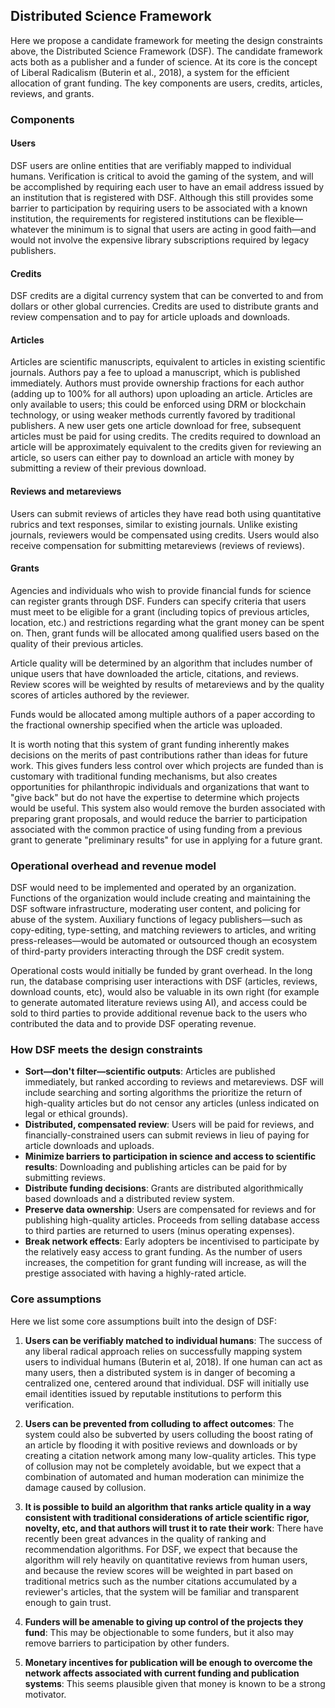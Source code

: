 ## Distributed Science Framework

Here we propose a candidate framework for meeting the design constraints above, the Distributed Science Framework (DSF).
The candidate framework acts both as a publisher and a funder of science.
At its core is the concept of Liberal Radicalism (Buterin et al., 2018), a system for the efficient allocation of grant funding.
The key components are users, credits, articles, reviews, and grants.

### Components

#### Users

DSF users are online entities that are verifiably mapped to individual humans.
Verification is critical to avoid the gaming of the system, and will be accomplished by requiring each user to have an email address issued by an institution that is registered with DSF.
Although this still provides some barrier to participation by requiring users to be associated with a known institution, the requirements for registered institutions can be flexible—whatever the minimum is to signal that users are acting in good faith—and would not involve the expensive library subscriptions required by legacy publishers.

#### Credits

DSF credits are a digital currency system that can be converted to and from dollars or other global currencies.
Credits are used to distribute grants and review compensation and to pay for article uploads and downloads.

#### Articles

Articles are scientific manuscripts, equivalent to articles in existing scientific journals.
Authors pay a fee to upload a manuscript, which is published immediately.
Authors must provide ownership fractions for each author (adding up to 100% for all authors) upon uploading an article.
Articles are only available to users; this could be enforced using DRM or blockchain technology, or using weaker methods currently favored by traditional publishers.
A new user gets one article download for free, subsequent articles must be paid for using credits.
The credits required to download an article will be approximately equivalent to the credits given for reviewing an article, so users can either pay to download an article with money by submitting a review of their previous download.

#### Reviews and metareviews

Users can submit reviews of articles they have read both using quantitative rubrics and text responses, similar to existing journals.
Unlike existing journals, reviewers would be compensated using credits.
Users would also receive compensation for submitting metareviews (reviews of reviews).

#### Grants

Agencies and individuals who wish to provide financial funds for science can register grants through DSF.
Funders can specify criteria that users must meet to be eligible for a grant (including topics of previous articles, location, etc.) and restrictions regarding what the grant money can be spent on.
Then, grant funds will be allocated among qualified users based on the quality of their previous articles.

Article quality will be determined by an algorithm that includes number of unique users that have downloaded the article, citations, and reviews.
Review scores will be weighted by results of metareviews and by the quality scores of articles authored by the reviewer.

Funds would be allocated among multiple authors of a paper according to the fractional ownership specified when the article was uploaded.

It is worth noting that this system of grant funding inherently makes decisions on the merits of past contributions rather than ideas for future work.
This gives funders less control over which projects are funded than is customary with traditional funding mechanisms, but also creates opportunities for philanthropic individuals and organizations that want to "give back" but do not have the expertise to determine which projects would be useful.
This system also would remove the burden associated with preparing grant proposals, and would reduce the barrier to participation associated with the common practice of using funding from a previous grant to generate "preliminary results" for use in applying for a future grant.

### Operational overhead and revenue model

DSF would need to be implemented and operated by an organization.
Functions of the organization would include creating and maintaining the DSF software infrastructure, moderating user content, and policing for abuse of the system.
Auxiliary functions of legacy publishers—such as copy-editing, type-setting, and matching reviewers to articles, and writing press-releases—would be automated or outsourced though an ecosystem of third-party providers interacting through the DSF credit system.

Operational costs would initially be funded by grant overhead.
In the long run, the database comprising user interactions with DSF (articles, reviews, download counts, etc), would also be valuable in its own right (for example to generate automated literature reviews using AI), and access could be sold to third parties to provide additional revenue back to the users who contributed the data and to provide DSF operating revenue.

### How DSF meets the design constraints

* __Sort—don't filter—scientific outputs__: Articles are published immediately, but ranked according to reviews and metareviews. DSF will include searching and sorting algorithms the prioritize the return of high-quality articles but do not censor any articles (unless indicated on legal or ethical grounds).
* __Distributed, compensated review__: Users will be paid for reviews, and financially-constrained users can submit reviews in lieu of paying for article downloads and uploads.
* __Minimize barriers to participation in science and access to scientific results__: Downloading and publishing articles can be paid for by submitting reviews.
* __Distribute funding decisions__: Grants are distributed algorithmically based downloads and a distributed review system.
* __Preserve data ownership__: Users are compensated for reviews and for publishing high-quality articles.
Proceeds from selling database access to third parties are returned to users (minus operating expenses).
* __Break network effects__: Early adopters be incentivised to participate by the relatively easy access to grant funding. As the number of users increases, the competition for grant funding will increase, as will the prestige associated with having a highly-rated article.

### Core assumptions

Here we list some core assumptions built into the design of DSF:

1. __Users can be verifiably matched to individual humans__: The success of any liberal radical approach relies on successfully mapping system users to individual humans (Buterin et al, 2018).
If one human can act as many users, then a distributed system is in danger of becoming a centralized one, centered around that individual.
DSF will initially use email identities issued by reputable institutions to perform this verification.

2. __Users can be prevented from colluding to affect outcomes__: The system could also be subverted by users colluding the boost rating of an article by flooding it with positive reviews and downloads or by creating a citation network among many low-quality articles. This type of collusion may not be completely avoidable, but we expect that a combination of automated and human moderation can minimize the damage caused by collusion.

3. __It is possible to build an algorithm that ranks article quality in a way consistent with traditional considerations of article scientific rigor, novelty, etc, and that authors will trust it to rate their work__:
There have recently been great advances in the quality of ranking and recommendation algorithms.
For DSF, we expect that because the algorithm will rely heavily on quantitative reviews from human users, and because the review scores will be weighted in part based on traditional metrics such as the number citations accumulated by a reviewer's articles, that the system will be familiar and transparent enough to gain trust.

4. __Funders will be amenable to giving up control of the projects they fund__: This may be objectionable to some funders, but it also may remove barriers to participation by other funders.

5. __Monetary incentives for publication will be enough to overcome the network affects associated with current funding and publication systems__: This seems plausible given that money is known to be a strong motivator.
